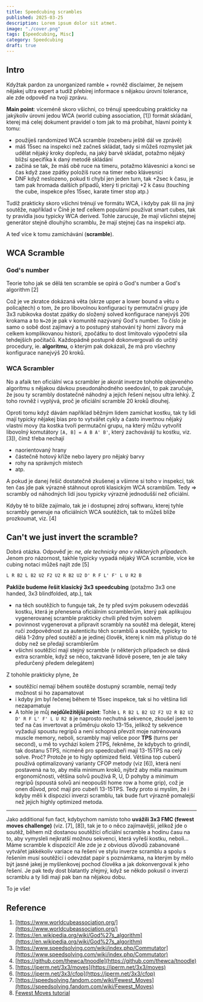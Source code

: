 ```yaml
---
title: Speedcubing scrambles
published: 2025-03-25
description: Lorem ipsum dolor sit atmet.
image: "./cover.png"
tags: [Speedcubing, Misc]
category: Speedcubing
draft: true
---
```


## Intro

Kdyžtak pardon za unorganized ramble + rovněž disclaimer, že nejsem nějakej
ultra expert a tudíž přebírej informace s nějakou úrovní tolerance, ale zde
odpověď na tvoji zprávu.

**Main point**: víceméně skoro všichni, co trénují speedcubing prakticky na
jakýkoliv úrovni jedou WCA (world cubing association, \[1\]) formát skládání, kterej
má celej dokument pravidel o tom jak to má probíhat, hlavní pointy k tomu:

- použiješ randomized WCA scramble (rozeberu ještě dál ve zprávě)
- máš 15sec na inspekci než začneš skládat, tady si můžeš rozmyslet jak udělat
  nějaký kroky dopředu, na jaký barvě skládat, potažmo nějaký bližsí specifika
  k daný metodě skládání
- začíná se tak, že máš obě ruce na timeru, potažmo klávesnici a konci se čas
  když zase zpátky položíš ruce na timer nebo klávesnici
- DNF když neslozeno, pokud ti chybí jen jeden turn, tak +2sec k času, je tam
  pak hromada dalších případů, který ti pricitaji +2 k času (touching the cube,
  inspekce přes 15sec, karate timer stop atp.)

Tudíž prakticky skoro všichni trénují ve formátu WCA, i kdyby pak šli na jiný
soutěže, například v Číně je teď celkem populární používat smart cubes, tak ty
pravidla jsou typicky WCA derived. Tohle zarucuje, že mají všichni stejnej generátor
stejně dlouhýho scramblu, že mají stejnej čas na inspekci atp.

A teď více k tomu zamíchávání (**scramble**).

## WCA Scramble

### God's number

Teorie toho jak se dělá ten scramble se opírá o God's number a God's algorithm \[2\]

Což je ve zkratce dokázaná věta (skrze upper a lower bound a větu o policajtech)
o tom, že pro libovolnou konfiguraci ty permutační grupy jde 3x3 rubikovka dostat
zpátky do složený solved konfigurace nanejvýš 20ti krokama a to `N=20` je pak v
komunitě nazývaný God's number. To číslo je samo o sobě dost zajímavý a to postupný
stahování tý horní závory má celkem komplikovanou historii, zpočátku to dost
limitovalo výpočetní síla tehdejších počítačů. Každopádně postupně dokonvergovali
do určitý procedury, ie. **algoritmu**, o kterým pak dokázali, že má pro všechny
konfigurace nanejvýš 20 kroků.

### WCA Scrambler

No a afaik ten oficiální wca scrambler je akorát inverze tohohle objeveného
algoritmu s nějakou dávkou pseudonáhodného seedování, to pak zaručuje, že jsou
ty scrambly dostatečně náhodný a jejich řešení nejsou ultra lehký. Z toho
rovněž i vyplývá, proč je oficiální scramble 20 kroků dlouhej.

Oproti tomu když dávám například běžným lidem zamíchat kostku, tak ty lidi mají typicky nějakej bias
pro to vytvářet cykly a často invertnou nějaký vlastní movy (ta kostka tvoří
permutační grupu, na který můžu vytvořit libovolný komutátory `[A, B] = A B A' B'`,
který zachovávájí tu kostku, viz. \[3\]),  čímž třeba nechají

- naorientovaný hrany
- částečně hotový kříže nebo layery pro nějaký barvy
- rohy na správných místech
- atp.

A pokud je danej řešič dostatečně zkušenej a všimne si toho v inspekci, tak
ten čas jde pak výrazně stáhnout oproti klasickým WCA scramblům.
Tedy => scrambly od náhodných lidí jsou typicky výrazně jednodušší než oficiální.

Kdyby tě to blíže zajímalo, tak je i dostupnej zdroj softwaru, kterej tyhle
scrambly generuje na oficiálních WCA soutěžích, tak to můžeš blíže prozkoumat,
viz. \[4\]

## Can't we just invert the scramble?

Dobrá otázka. Odpověď je: *ne, ale technicky ano v některých případech*.
Jenom pro názornost, takhle typicky vypadá nějaký WCA scramble, více ke cubing
notaci můžeš najít zde \[5\]

```txt
L R B2 L B2 U2 F2 U2 R B2 U2 D' R F L' F' L U R2 B
```

**Pakliže budeme řešit klasický 3x3 speedcubing** (potažmo 3x3 one handed,
3x3 blindfolded, atp.), tak

- na těch soutěžích to funguje tak, že ty před svým pokusem odevzdáš kostku, která
  je přenesena oficiálním scramblerům, který pak aplikujou vygenerovanej scramble
  prakticky chvíli před tvým solvem
- povinnost vygenerovat a připravit scrambly na soutěž má delegát, kterej ručí
  zodpovědnost za autenticitu těch scramblů a soutěže, typicky to dělá 1-2dny před
  soutěží a je jedinej člověk, kterej k ním má přístup do té doby než se předají
  scramblerům
- všichni soutěžící mají stejný scramble (v některých případech se dává extra scramble,
  když se něco, takzvaně lidově posere, ten je ale taky předurčený předem delegátem)

Z tohohle prakticky plyne, že

- soutěžící nemají během soutěže dostupný scramble, nemají tedy možnost si ho
  zapamatovat
- i kdyby jim byl řečenej během té 15sec inspekce, tak si ho většina lidí nezapamatuje
- A tohle je můj **nejdůležitější point**: Tohle `L R B2 L B2 U2 F2 U2 R B2 U2 D' R F L' F' L U R2 B`
  je naprosto nechutná sekvence, zkoušel jsem to teď na čas invertovat a průměruju
  okolo 13-15s, jelikož ty sekvence vyžadují spoustu regripů a není schopná převzít
  moje natrénovaná muscle memory, neboli, scrambly mají velice poor **TPS**
  (turns per second), u mě to vychází kolem 2TPS, řekněme, že kdybych to grindil,
  tak dostanu 5TPS, nicméně pro speedcubeři mají 13-15TPS na celý solve. Proč?
  Protože je to higly optimized field. Většina top cuberů používá optimalizovaný
  varianty CFOP metody (viz \[6\]), která není postavená na to, aby měla minimum
  kroků, nýbrž aby měla maximum ergonomičnosti, většina solvů používá R, U, D
  pohyby a minimum regripů (spoustá solvů ani neopouští home row a home grip),
  což je onen důvod, proč mají pro cubeři 13-15TPS.
  Tedy proto si myslím, že i kdyby měli k dispozici inverzi scramblu, tak bude
  furt výrazně pomalejší než jejich highly optimized metoda.

______________________________________________________________________

Jako additional fun fact, kdybychom namísto toho **uvážili 3x3 FMC (fewest moves
challenge)** (viz. \[7\], \[8\]), tak je to o něco zajímavější, jelikož jde o soutěž,
během níž dostanou soutěžící oficiální scramble a hodinu času na to, aby vymysleli
nejkratší možnou sekvenci, která vyřeší kostku, neboli... Máme scramble k
dispozici! Ale zde je z obvious důvodů zabanované vytvářet jakkékoliv variace
na řešení ve stylu inverze scramblu a spolu s řešením musí soutěžící i odevzdat
papír s poznámkama, na kterým by mělo být jasné jakej je myšlenkovej pochod člověka
a jak dokonvergoval k jeho řešení. Je pak tedy dost blatantly zřejmý, když se někdo
pokusil o inverzi scramblu a ty lidi mají pak ban na nějakou dobu.

To je vše!

## Reference

1. [https://www.worldcubeassociation.org/](https://www.worldcubeassociation.org/)
1. [https://en.wikipedia.org/wiki/God%27s_algorithm](https://en.wikipedia.org/wiki/God%27s_algorithm)
1. [https://www.speedsolving.com/wiki/index.php/Commutator](https://www.speedsolving.com/wiki/index.php/Commutator)
1. [https://github.com/thewca/tnoodle](https://github.com/thewca/tnoodle)
1. [https://jperm.net/3x3/moves](https://jperm.net/3x3/moves)
1. [https://jperm.net/3x3/cfop](https://jperm.net/3x3/cfop)
1. [https://speedsolving.fandom.com/wiki/Fewest_Moves](https://speedsolving.fandom.com/wiki/Fewest_Moves)
1. [Fewest Moves tutorial](https://www.google.com/url?sa=t&source=web&rct=j&opi=89978449&url=https://fmcsolves.cubing.net/fmc_tutorial_ENG.pdf&ved=2ahUKEwj3rcrWhPCKAxULwAIHHUqUAbgQFnoECA8QAQ&usg=AOvVaw3xrV1MYCgyt68eJjpUaITC)

